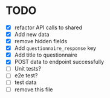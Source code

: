 # TODO

- [x] refactor API calls to shared
- [x] Add new data
- [x] remove hidden fields
- [x] Add `questionnaire_response` key
- [x] Add title to questionnaire
- [X] POST data to endpoint successfully
- [ ] Unit tests?
- [ ] e2e test?
- [ ] test data
- [ ] remove this file
